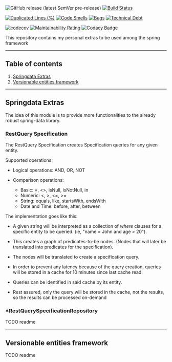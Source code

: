 ![GitHub release (latest SemVer pre-release)](https://img.shields.io/github/v/release/prulloac/spring-extras?include_prereleases&sort=semver)
[![Build Status](https://img.shields.io/travis/prulloac/spring-extras/develop?logo=travis)](https://travis-ci.org/prulloac/spring-extras)

[![Duplicated Lines (%)](https://sonarcloud.io/api/project_badges/measure?project=prulloac_spring-extras&metric=duplicated_lines_density)](https://sonarcloud.io/dashboard?id=prulloac_spring-extras)
[![Code Smells](https://sonarcloud.io/api/project_badges/measure?project=prulloac_spring-extras&metric=code_smells)](https://sonarcloud.io/dashboard?id=prulloac_spring-extras)
[![Bugs](https://sonarcloud.io/api/project_badges/measure?project=prulloac_spring-extras&metric=bugs)](https://sonarcloud.io/dashboard?id=prulloac_spring-extras)
[![Technical Debt](https://sonarcloud.io/api/project_badges/measure?project=prulloac_spring-extras&metric=sqale_index)](https://sonarcloud.io/dashboard?id=prulloac_spring-extras)

[![codecov](https://codecov.io/gh/prulloac/spring-extras/branch/develop/graph/badge.svg)](https://codecov.io/gh/prulloac/spring-extras)
[![Maintainability Rating](https://sonarcloud.io/api/project_badges/measure?project=prulloac_spring-extras&metric=sqale_rating)](https://sonarcloud.io/dashboard?id=prulloac_spring-extras)
[![Codacy Badge](https://app.codacy.com/project/badge/Grade/8bc978a93b0544ec8511efe83c870fdc)](https://www.codacy.com/manual/pablo.ulloac/spring-extras?utm_source=github.com&amp;utm_medium=referral&amp;utm_content=prulloac/spring-extras&amp;utm_campaign=Badge_Grade)

 This repository contains my personal extras to be used among the spring framework

---

## Table of contents
1.  [Springdata Extras](#springdata-extras)
2.  [Versionable entities framework](#versionable-entities-framework)

---

## Springdata Extras

The idea of this module is to provide more functionalities to the already robust spring-data library.

### RestQuery Specification

The RestQuery Specification creates Specification queries for any given entity.

Supported operations:
-   Logical operations: AND, OR, NOT

-   Comparison operations:
    -   Basic: =, <>, isNull, isNotNull, in 
    -   Numeric: <, >, <=, >=
    -   String: equals, like, startsWith, endsWith
    -   Date and Time: before, after, between
    
The implementation goes like this: 
-   A given string will be interpreted as a collection of _where_ clauses for a specific entity to be queried. (ie, "name = John and age > 20"). 

-   This creates a graph of predicates-to-be nodes. (Nodes that will later be translated into predicates for the specification).

-   The nodes will be translated to create a specification query.

-   In order to prevent any latency because of the query creation, queries will be stored in a cache 
for 10 minutes since last cache read. 

-   Queries can be identified in said cache by its entity.

-   Rest assured, only the query will be stored in the cache, not the results, so the results can be processed on-demand

### *RestQuerySpecificationRepository

TODO readme

---
## Versionable entities framework

TODO readme 
